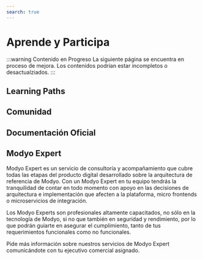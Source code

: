 ```yaml
---
search: true
---
```


# Aprende y Participa

:::warning Contenido en Progreso
La siguiente página se encuentra en proceso de mejora. Los contenidos podrían estar incompletos o desactualziados.
:::

## Learning Paths

## Comunidad

## Documentación Oficial

## Modyo Expert

Modyo Expert es un servicio de consultoría y acompañamiento que cubre todas las etapas del producto digital desarrollado
sobre la arquitectura de referencia de Modyo. Con un Modyo Expert en tu equipo tendrás la tranquilidad de contar en todo
momento con apoyo en las decisiones de arquitectura e implementación que afecten a la plataforma, micro frontends o
microservicios de integración.

Los Modyo Experts son profesionales altamente capacitados, no sólo en la tecnología de Modyo, si no que también en
seguridad y rendimiento, por lo que podrán guiarte en asegurar el cumplimiento, tanto de tus requerimientos funcionales
como no funcionales.

Pide más información sobre nuestros servicios de Modyo Expert comunicándote con tu ejecutivo comercial asignado.